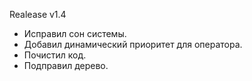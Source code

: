 Realease v1.4
- Исправил сон системы.
- Добавил динамический приоритет для оператора.
- Почистил код.
- Подправил дерево.
